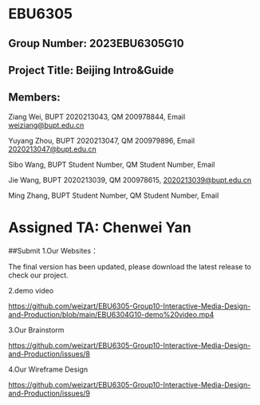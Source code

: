 # EBU6305

## Group Number: 2023EBU6305G10

## Project Title: Beijing Intro&Guide

## Members:

Ziang Wei, BUPT 2020213043, QM 200978844, Email weiziang@bupt.edu.cn

Yuyang Zhou, BUPT 2020213047, QM 200979896, Email 2020213047@bupt.edu.cn

Sibo Wang, BUPT Student Number, QM Student Number, Email

Jie Wang, BUPT 2020213039, QM 200978615, 2020213039@bupt.edu.cn

Ming Zhang, BUPT Student Number, QM Student Number, Email

# Assigned TA: Chenwei Yan #

##Submit
1.Our Websites：  

The final version has been updated, please download the latest release to check our project.
  
2.demo video

https://github.com/weizart/EBU6305-Group10-Interactive-Media-Design-and-Production/blob/main/EBU6304G10-demo%20video.mp4

3.Our Brainstorm

https://github.com/weizart/EBU6305-Group10-Interactive-Media-Design-and-Production/issues/8

4.Our Wireframe Design

https://github.com/weizart/EBU6305-Group10-Interactive-Media-Design-and-Production/issues/9

